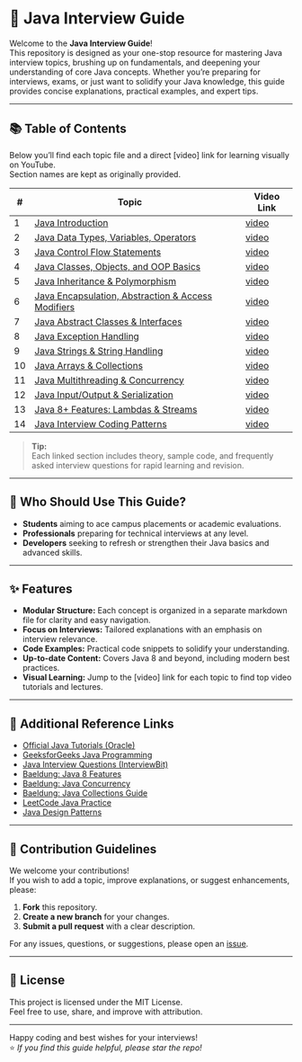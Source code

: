 # 🚀 Java Interview Guide

Welcome to the **Java Interview Guide**!  
This repository is designed as your one-stop resource for mastering Java interview topics, brushing up on fundamentals, and deepening your understanding of core Java concepts. Whether you’re preparing for interviews, exams, or just want to solidify your Java knowledge, this guide provides concise explanations, practical examples, and expert tips.

---

## 📚 Table of Contents

Below you’ll find each topic file and a direct [video] link for learning visually on YouTube.  
Section names are kept as originally provided.

| #  | Topic | &nbsp; | Video Link |
|----|---------------------------------------------------------------|-------|------------|
| 1  | [Java Introduction](01_Java_Introduction.md) | &nbsp; | [video](https://www.youtube.com/results?search_query=Java+Introduction) |
| 2  | [Java Data Types, Variables, Operators](02_Java_Data_Types_Variables_Operators.md) | &nbsp; | [video](https://www.youtube.com/results?search_query=Java+Data+Types+Variables+Operators) |
| 3  | [Java Control Flow Statements](03_Java_Control_Flow_Statements.md) | &nbsp; | [video](https://www.youtube.com/results?search_query=Java+Control+Flow+Statements) |
| 4  | [Java Classes, Objects, and OOP Basics](04_Java_Classes_Objects_OOP_Basics.md) | &nbsp; | [video](https://www.youtube.com/results?search_query=Java+Classes+Objects+OOP+Basics) |
| 5  | [Java Inheritance & Polymorphism](05_Java_Inheritance_Polymorphism.md) | &nbsp; | [video](https://www.youtube.com/results?search_query=Java+Inheritance+Polymorphism) |
| 6  | [Java Encapsulation, Abstraction & Access Modifiers](06_Java_Encapsulation_Abstraction_Access_Modifiers.md) | &nbsp; | [video](https://www.youtube.com/results?search_query=Java+Encapsulation+Abstraction+Access+Modifiers) |
| 7  | [Java Abstract Classes & Interfaces](07_Java_Abstract_Classes_Interfaces.md) | &nbsp; | [video](https://www.youtube.com/results?search_query=Java+Abstract+Classes+Interfaces) |
| 8  | [Java Exception Handling](08._Java_Exception_Handling.md) | &nbsp; | [video](https://www.youtube.com/results?search_query=Java+Exception+Handling) |
| 9  | [Java Strings & String Handling](09_%20Strings_String_Handling.md) | &nbsp; | [video](https://www.youtube.com/results?search_query=Java+Strings+String+Handling) |
| 10 | [Java Arrays & Collections](10_Java_Arrays_Collections.md) | &nbsp; | [video](https://www.youtube.com/results?search_query=Java+Arrays+Collections) |
| 11 | [Java Multithreading & Concurrency](11_Java_Multithreading_Concurrency.md) | &nbsp; | [video](https://www.youtube.com/results?search_query=Java+Multithreading+Concurrency) |
| 12 | [Java Input/Output & Serialization](12_Java_Input_Output_File_Serialization.md) | &nbsp; | [video](https://www.youtube.com/results?search_query=Java+Input+Output+Serialization) |
| 13 | [Java 8+ Features: Lambdas & Streams](13_Java8plus_Features_Lambdas_Streams.md) | &nbsp; | [video](https://www.youtube.com/results?search_query=Java+8+Lambdas+Streams) |
| 14 | [Java Interview Coding Patterns](14_Java_Interview_Coding_Patterns.md) | &nbsp; | [video](https://www.youtube.com/results?search_query=Java+Interview+Coding+Patterns) |

> **Tip:**  
> Each linked section includes theory, sample code, and frequently asked interview questions for rapid learning and revision.

---

## 🎯 Who Should Use This Guide?

- **Students** aiming to ace campus placements or academic evaluations.
- **Professionals** preparing for technical interviews at any level.
- **Developers** seeking to refresh or strengthen their Java basics and advanced skills.

---

## ✨ Features

- **Modular Structure:** Each concept is organized in a separate markdown file for clarity and easy navigation.
- **Focus on Interviews:** Tailored explanations with an emphasis on interview relevance.
- **Code Examples:** Practical code snippets to solidify your understanding.
- **Up-to-date Content:** Covers Java 8 and beyond, including modern best practices.
- **Visual Learning:** Jump to the [video] link for each topic to find top video tutorials and lectures.

---

## 🌟 Additional Reference Links

- [Official Java Tutorials (Oracle)](https://docs.oracle.com/javase/tutorial/)
- [GeeksforGeeks Java Programming](https://www.geeksforgeeks.org/java/)
- [Java Interview Questions (InterviewBit)](https://www.interviewbit.com/java-interview-questions/)
- [Baeldung: Java 8 Features](https://www.baeldung.com/java-8-new-features)
- [Baeldung: Java Concurrency](https://www.baeldung.com/java-concurrency)
- [Baeldung: Java Collections Guide](https://www.baeldung.com/java-collections)
- [LeetCode Java Practice](https://leetcode.com/problemset/all/?tag=java)
- [Java Design Patterns](https://refactoring.guru/design-patterns/java)

---

## 🤝 Contribution Guidelines

We welcome your contributions!  
If you wish to add a topic, improve explanations, or suggest enhancements, please:

1. **Fork** this repository.
2. **Create a new branch** for your changes.
3. **Submit a pull request** with a clear description.

For any issues, questions, or suggestions, please open an [issue](https://github.com/sinha-19/Java-Interview-Guide/issues).

---

## 📄 License

This project is licensed under the MIT License.  
Feel free to use, share, and improve with attribution.

---

Happy coding and best wishes for your interviews!  
⭐ _If you find this guide helpful, please star the repo!_
